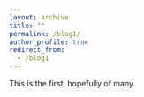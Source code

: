 ```yaml
---
layout: archive
title: ""
permalink: /blog1/
author_profile: true
redirect_from:
  - /blog1
---
```


This is the first, hopefully of many.
